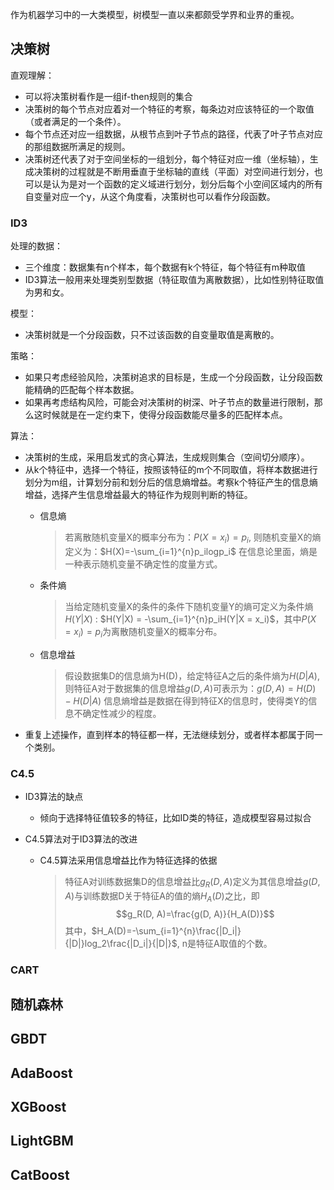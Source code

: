 作为机器学习中的一大类模型，树模型一直以来都颇受学界和业界的重视。
## 决策树
直观理解：
- 可以将决策树看作是一组if-then规则的集合
- 决策树的每个节点对应着对一个特征的考察，每条边对应该特征的一个取值（或者满足的一个条件）。
- 每个节点还对应一组数据，从根节点到叶子节点的路径，代表了叶子节点对应的那组数据所满足的规则。
- 决策树还代表了对于空间坐标的一组划分，每个特征对应一维（坐标轴），生成决策树的过程就是不断用垂直于坐标轴的直线（平面）对空间进行划分，也可以是认为是对一个函数的定义域进行划分，划分后每个小空间区域内的所有自变量对应一个y，从这个角度看，决策树也可以看作分段函数。

### ID3
处理的数据：
- 三个维度：数据集有n个样本，每个数据有k个特征，每个特征有m种取值
- ID3算法一般用来处理类别型数据（特征取值为离散数据），比如性别特征取值为男和女。

模型：
- 决策树就是一个分段函数，只不过该函数的自变量取值是离散的。

策略：
- 如果只考虑经验风险，决策树追求的目标是，生成一个分段函数，让分段函数能精确的匹配每个样本数据。
- 如果再考虑结构风险，可能会对决策树的树深、叶子节点的数量进行限制，那么这时候就是在一定约束下，使得分段函数能尽量多的匹配样本点。

算法：
- 决策树的生成，采用启发式的贪心算法，生成规则集合（空间切分顺序）。
- 从k个特征中，选择一个特征，按照该特征的m个不同取值，将样本数据进行划分为m组，计算划分前和划分后的信息熵增益。考察k个特征产生的信息熵增益，选择产生信息增益最大的特征作为规则判断的特征。
  - 信息熵
    > 若离散随机变量X的概率分布为：$P(X=x_i) = p_i$, 则随机变量X的熵定义为：$H(X)=-\sum_{i=1}^{n}p_ilogp_i$ 在信息论里面，熵是一种表示随机变量不确定性的度量方式。

  - 条件熵
    > 当给定随机变量X的条件的条件下随机变量Y的熵可定义为条件熵$H(Y|X)$ : $H(Y|X) = -\sum_{i=1}^{n}p_iH(Y|X = x_i)$，其中$P(X=x_i)=p_i$为离散随机变量X的概率分布。

  - 信息增益
    > 假设数据集D的信息熵为H(D)，给定特征A之后的条件熵为$H(D|A)$, 则特征A对于数据集的信息增益$g(D, A)$可表示为：$g(D, A)=H(D)-H(D|A)$ 信息熵增益是数据在得到特征X的信息时，使得类Y的信息不确定性减少的程度。
- 重复上述操作，直到样本的特征都一样，无法继续划分，或者样本都属于同一个类别。

### C4.5
- ID3算法的缺点
  - 倾向于选择特征值较多的特征，比如ID类的特征，造成模型容易过拟合

- C4.5算法对于ID3算法的改进
  - C4.5算法采用信息增益比作为特征选择的依据
    > 特征A对训练数据集D的信息增益比$g_R(D, A)$定义为其信息增益$g(D, A)$与训练数据D关于特征A的值的熵$H_A(D)$之比，即
    > $$g_R(D, A)=\frac{g(D, A)}{H_A(D)}$$
    > 其中，$H_A(D)=-\sum_{i=1}^{n}\frac{|D_i|}{|D|}log_2\frac{|D_i|}{|D|}$, n是特征A取值的个数。

### CART

## 随机森林

## GBDT

## AdaBoost

## XGBoost

## LightGBM

## CatBoost